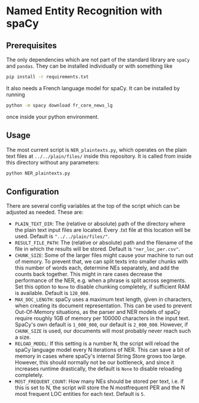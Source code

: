 # Named Entity Recognition with spaCy

## Prerequisites

The only dependencies which are not part of the standard library are `spaCy` and `pandas`. They can be installed individually or with something like 

```bash
pip install -r requirements.txt
```

It also needs a French language model for spaCy. It can be installed by running 

```bash
python -m spacy download fr_core_news_lg
```

once inside your python environment.


## Usage

The most current script is `NER_plaintexts.py`, which operates on the plain text files at `../../plain/files/` inside this repository. It is called from inside this directory without any parameters:

```bash
python NER_plaintexts.py
```


## Configuration

There are several config variables at the top of the script which can be adjusted as needed. These are:

- `PLAIN_TEXT_DIR`: The (relative or absolute) path of the directory where the plain text input files are located. Every .txt file at this location will be used. Default is `"../../plain/files/"`.
- `RESULT_FILE_PATH`: The (relative or absolute) path and the filename of the file in which the results will be stored. Default is `"ner_loc_per.csv"`.
- `CHUNK_SIZE`: Some of the larger files might cause your machine to run out of memory. To prevent that, we can split texts into smaller chunks with this number of words each, determine NEs separately, and add the counts back together. This might in rare cases decrease the performance of the NER, e.g. when a phrase is split across segments. Set this option to `None` to disable chunking completely, if sufficient RAM is available. Default is `120_000`.
- `MAX_DOC_LENGTH`: spaCy uses a maximum text length, given in characters, when creating its document representation. This can be used to prevent Out-Of-Memory situations, as the parser and NER models of spaCy require roughly 1GB of memory per 100000 characters in the input text. SpaCy's own default is `1_000_000`, our default is `2_000_000`. However, if `CHUNK_SIZE` is used, our documents will most probably never reach such a size.
- `RELOAD_MODEL`: If this setting is a number N, the script will reload the spaCy language model every N iterations of NER. This can save a bit of memory in cases where spaCy's internal String Store grows too large. However, this should normally not be our bottleneck, and since it increases runtime drastically, the default is `None` to disable reloading completely.
- `MOST_FREQUENT_COUNT`: How many NEs should be stored per text, i.e. if this is set to N, the script will store the N mostfrequent PER and the N most frequent LOC entities for each text. Default is `5`.

